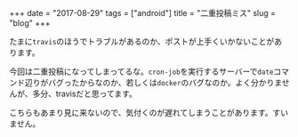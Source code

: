 +++
date = "2017-08-29"
tags = ["android"]
title = "二重投稿ミス"
slug = "blog"
+++

たまに`travis`のほうでトラブルがあるのか、ポストが上手くいかないことがあります。

今回は二重投稿になってしまってるな。`cron-job`を実行するサーバーで`date`コマンド辺りがバグったからなのか、若しくは`docker`のバグなのか。よく分かりませんが、多分、travisだと思ってます。

こちらもあまり見に来ないので、気付くのが遅れてしまうことがあります。すいません。

